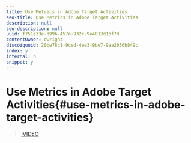 ```yaml
---
title: Use Metrics in Adobe Target Activities
seo-title: Use Metrics in Adobe Target Activities
description: null
seo-description: null
uuid: f751e33e-d996-457e-932c-9e4012d1bf7d
contentOwner: dwright
discoiquuid: 20be78c1-9ced-4ee3-9be7-9aa2056b849c
index: y
internal: n
snippet: y
---
```


# Use Metrics in Adobe Target Activities{#use-metrics-in-adobe-target-activities}

>[!VIDEO](https://video.tv.adobe.com/v/17380/?quality=12)

